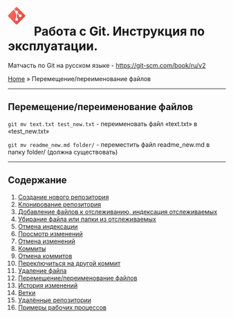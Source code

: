 <img src="images/git_icon.svg" width="40" style="float: left; margin-right: 20px"/> 

# Работа с Git. Инструкция по эксплуатации.
Матчасть по Git на русском языке - https://git-scm.com/book/ru/v2

[Home](readme.md) » Перемещение/переименование файлов
________________________

## Перемещение/переименование файлов

`git mv text.txt test_new.txt` - переименовать файл «text.txt» в «test_new.txt»

`git mv readme_new.md folder/` - переместить файл readme_new.md в папку folder/ (должна существовать)



______________________________

## Содержание

1. [Создание нового репозитория](add_repo.md)
1. [Клонирование репозитория](clone_repo.md)
1. [Добавление файлов к отслеживанию, индексация отслеживаемых](add_file.md)
1. [Убирание файла или папки из отслеживаемых](rm_file.md)
1. [Отмена индексации](reset_index.md)
1. [Просмотр изменений](diff.md)
1. [Отмена изменений](checkout.md)
1. [Коммиты](commit.md)
1. [Отмена коммитов](revert.md)
1. [Переключиться на другой коммит](switch.md)
1. [Удаление файла](delete_file.md)
1. [Перемещение/переименование файлов](mv_file.md)
1. [История изменений](log.md)
1. [Ветки](branch.md)
1. [Удалённые репозитории](remote_repo.md)
1. [Примеры рабочих процессов](other.md)





